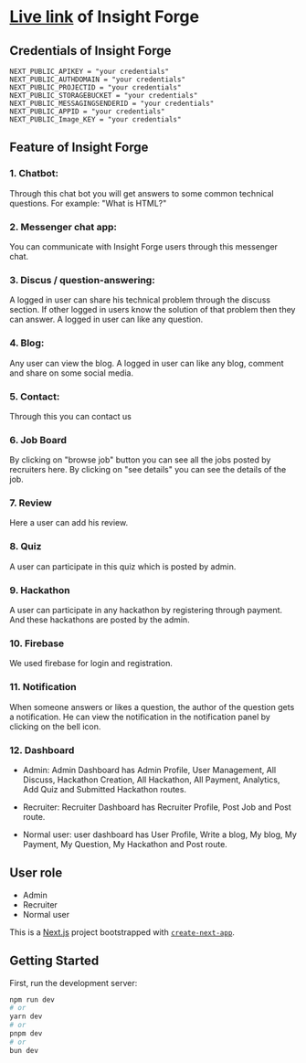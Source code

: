 # [Live link](https://insight-forge-psi.vercel.app/)  of Insight Forge

## Credentials of Insight Forge
```
NEXT_PUBLIC_APIKEY = "your credentials"
NEXT_PUBLIC_AUTHDOMAIN = "your credentials"
NEXT_PUBLIC_PROJECTID = "your credentials"
NEXT_PUBLIC_STORAGEBUCKET = "your credentials"
NEXT_PUBLIC_MESSAGINGSENDERID = "your credentials"
NEXT_PUBLIC_APPID = "your credentials"
NEXT_PUBLIC_Image_KEY = "your credentials"
```

## Feature of Insight Forge

### 1. Chatbot:
Through this chat bot you will get answers to some common technical questions. For example: "What is HTML?"

### 2. Messenger chat app:
You can communicate with Insight Forge users through this messenger chat.

### 3. Discus / question-answering:
A logged in user can share his technical problem through the discuss section. If other logged in users know the solution of that problem then they can answer. A logged in user can like any question.

### 4. Blog:
Any user can view the blog. A logged in user can like any blog, comment and share on some social media.

### 5. Contact:
Through this you can contact us

### 6. Job Board
By clicking on "browse job" button you can see all the jobs posted by recruiters here. By clicking on "see details" you can see the details of the job.

### 7. Review
Here a user can add his review.

### 8. Quiz
A user can participate in this quiz which is posted by admin.

### 9. Hackathon
A user can participate in any hackathon by registering through payment. And these hackathons are posted by the admin.

### 10. Firebase
We used firebase for login and registration.

### 11. Notification
When someone answers or likes a question, the author of the question gets a notification. He can view the notification in the notification panel by clicking on the bell icon.

### 12. Dashboard
- Admin: Admin Dashboard has Admin Profile, User Management, All Discuss, Hackathon Creation, All Hackathon, All Payment, Analytics, Add Quiz and Submitted Hackathon routes.

- Recruiter: Recruiter Dashboard has Recruiter Profile, Post Job and Post route.

- Normal user: user dashboard has User Profile, Write a blog, My blog, My Payment, My Question, My Hackathon and Post route.

## User role

- Admin
- Recruiter
- Normal user

This is a [Next.js](https://nextjs.org/) project bootstrapped with [`create-next-app`](https://github.com/vercel/next.js/tree/canary/packages/create-next-app).

## Getting Started

First, run the development server:

```bash
npm run dev
# or
yarn dev
# or
pnpm dev
# or
bun dev
```
